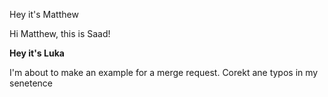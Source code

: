 Hey it's Matthew

Hi Matthew, this is Saad!


**Hey it's Luka**


I'm about to make an example for a merge request. Corekt ane typos in my senetence